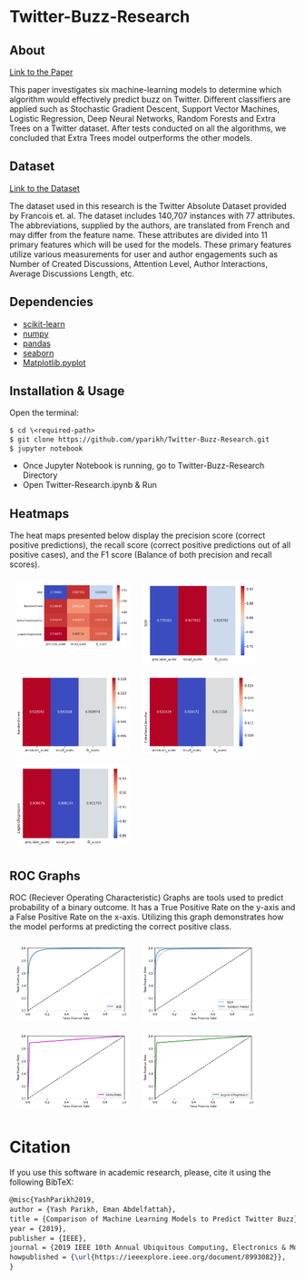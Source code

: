 # Twitter-Buzz-Research
## About

[Link to the Paper](https://ieeexplore.ieee.org/document/8993082)

This paper investigates six machine-learning models to determine which algorithm would effectively predict buzz on Twitter. Different classifiers are applied such as Stochastic Gradient Descent, Support Vector Machines, Logistic Regression, Deep Neural Networks, Random Forests and Extra Trees on a Twitter dataset. After tests conducted on all the algorithms, we concluded that Extra Trees model outperforms the other models.

## Dataset

[Link to the Dataset](https://archive.ics.uci.edu/ml/datasets/Buzz+in+social+media+#)

The dataset used in this research is the Twitter Absolute Dataset provided by Francois et. al. The dataset includes 140,707 instances with 77 attributes. The abbreviations, supplied by the authors, are translated from French and may differ from the feature name. These attributes are divided into 11 primary features which will be used for the models. These primary features utilize various measurements for user and author engagements such as Number of Created Discussions, Attention Level, Author Interactions, Average Discussions Length, etc.

## Dependencies
* [scikit-learn](http://scikit-learn.org/stable/)
* [numpy](http://www.numpy.org/)
* [pandas](https://pandas.pydata.org/) 
* [seaborn](https://seaborn.pydata.org/)
* [Matplotlib.pyplot](https://matplotlib.org/3.1.1/api/_as_gen/matplotlib.pyplot.html)

## Installation & Usage

 Open the terminal:
 ```
 $ cd \<required-path>
 $ git clone https://github.com/yparikh/Twitter-Buzz-Research.git
 $ jupyter notebook
 ```
 - Once Jupyter Notebook is running, go to Twitter-Buzz-Research Directory
 - Open Twitter-Research.ipynb & Run 

## Heatmaps

The heat maps presented below display the precision score (correct positive predictions), the recall score (correct positive predictions out of all positive cases), and the F1 score (Balance of both precision and recall scores). 

<img src="/Readme/Heatmap_All.png" align="top"
width="200" hspace="10" vspace="10">
<img src="/Readme/Heatmap_SGD.png" align="top"
width="200" hspace="10" vspace="10">
<img src="/Readme/Heatmap_RandomForest.png" align="top"
width="200" hspace="10" vspace="10">
<img src="/Readme/Heatmap_ExtaTrees.png" align="top"
width="200" hspace="10" vspace="10">
<img src="/Readme/Heatmap_LR.png" align="top"
width="200" hspace="10" vspace="10">

## ROC Graphs

ROC (Reciever Operating Characteristic) Graphs are tools used to predict probability of a binary outcome. It has a True Positive Rate on the y-axis and a False Positive Rate on the x-axis. Utilizing this graph demonstrates how the model performs at predicting the correct positive class. 

<img src="/Readme/ROC_SGD.png" align="top"
width="200" hspace="10" vspace="10">
<img src="/Readme/ROC_RandomForest.png" align="top"
width="200" hspace="10" vspace="10">
<img src="/Readme/ROC_ExtraTrees.png" align="top"
width="200" hspace="10" vspace="10">
<img src="/Readme/ROC_LR.png" align="top"
width="200" hspace="10" vspace="10">

 
# Citation
If you use this software in academic research, please, cite it using the following BibTeX:
```latex
@misc{YashParikh2019,
author = {Yash Parikh, Eman Abdelfattah},
title = {Comparison of Machine Learning Models to Predict Twitter Buzz},
year = {2019},
publisher = {IEEE},
journal = {2019 IEEE 10th Annual Ubiquitous Computing, Electronics & Mobile Communication Conference (UEMCON)},
howpublished = {\url{https://ieeexplore.ieee.org/document/8993082}},
}
```

